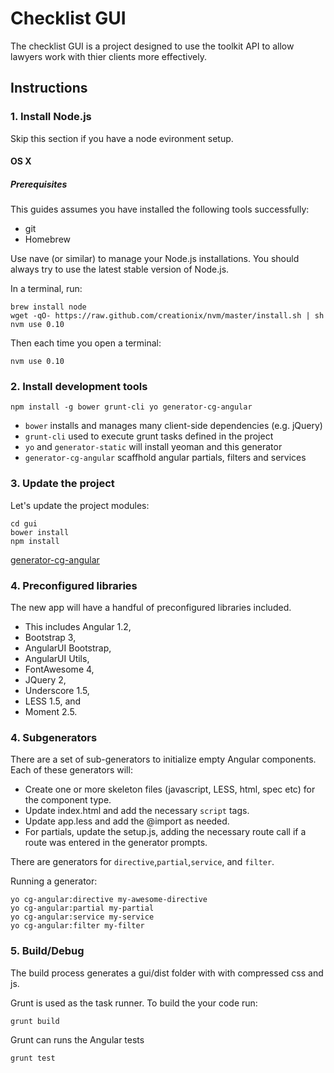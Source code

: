 # Checklist GUI

The checklist GUI is a project designed to use the toolkit API to allow lawyers work with thier clients more effectively.

## Instructions
### 1. Install Node.js

Skip this section if you have a node evironment setup.

#### OS X

##### Prerequisites

This guides assumes you have installed the following tools successfully:
- git
- Homebrew

Use nave (or similar) to manage your Node.js installations. You should always try
to use the latest stable version of Node.js.

In a terminal, run:

	brew install node
	wget -qO- https://raw.github.com/creationix/nvm/master/install.sh | sh
	nvm use 0.10

Then each time you open a terminal:

	nvm use 0.10

### 2. Install development tools

	npm install -g bower grunt-cli yo generator-cg-angular

- `bower` installs and manages many client-side dependencies (e.g. jQuery)
- `grunt-cli` used to execute grunt tasks defined in the project
- `yo` and `generator-static` will install yeoman and this generator
- `generator-cg-angular` scaffhold angular partials, filters and services

### 3. Update the project

Let's update the project modules:

	cd gui
	bower install
	npm install

[generator-cg-angular](https://github.com/cgross/generator-cg-angular)

### 4. Preconfigured libraries

The new app will have a handful of preconfigured libraries included.

* This includes Angular 1.2,
* Bootstrap 3,
* AngularUI Bootstrap,
* AngularUI Utils,
* FontAwesome 4,
* JQuery 2,
* Underscore 1.5,
* LESS 1.5, and
* Moment 2.5.

### 4. Subgenerators

There are a set of sub-generators to initialize empty Angular components.  Each of these generators will:

* Create one or more skeleton files (javascript, LESS, html, spec etc) for the component type.
* Update index.html and add the necessary `script` tags.
* Update app.less and add the @import as needed.
* For partials, update the setup.js, adding the necessary route call if a route was entered in the generator prompts.

There are generators for `directive`,`partial`,`service`, and `filter`.

Running a generator:

    yo cg-angular:directive my-awesome-directive
    yo cg-angular:partial my-partial
    yo cg-angular:service my-service
    yo cg-angular:filter my-filter

### 5. Build/Debug

The build process generates a gui/dist folder with with compressed css and js.

Grunt is used as the task runner. To build the your code run:

	grunt build

Grunt can runs the Angular tests

	grunt test